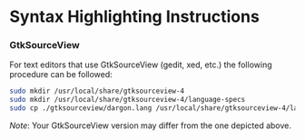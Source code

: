 # Syntax Highlighting Instructions

### GtkSourceView

For text editors that use GtkSourceView (gedit, xed, etc.) the following procedure can be followed:

```bash
sudo mkdir /usr/local/share/gtksourceview-4
sudo mkdir /usr/local/share/gtksourceview-4/language-specs
sudo cp ./gtksourceview/dargon.lang /usr/local/share/gtksourceview-4/language-specs
```

*Note*: Your GtkSourceView version may differ from the one depicted above.
